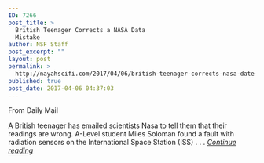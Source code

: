 ```yaml
---
ID: 7266
post_title: >
  British Teenager Corrects a NASA Data
  Mistake
author: NSF Staff
post_excerpt: ""
layout: post
permalink: >
  http://nayahscifi.com/2017/04/06/british-teenager-corrects-nasa-date-mistake/
published: true
post_date: 2017-04-06 04:37:03
---
```

From Daily Mail
<p class="mol-para-with-font">A British teenager has emailed scientists Nasa to tell them that their readings are wrong. A-Level student Miles Soloman found a fault with radiation sensors on the International Space Station (ISS) . . . <a href="http://www.dailymail.co.uk/sciencetech/article-4339454/17-year-old-schoolboy-corrects-Nasa-data-error.html"><em>Continue reading</em></a></p>
&nbsp;